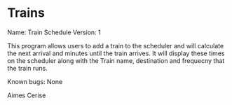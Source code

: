 # Trains

Name: Train Schedule
Version: 1

This program allows users to add a train to the scheduler and will calculate the next arrival and minutes until the train arrives. It will display these times on the scheduler along with the Train name, destination and frequecny that the train runs.

Known bugs: None

Aimes Cerise